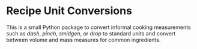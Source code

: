 # Recipe Unit Conversions

This is a small Python package to convert informal cooking measurements such as *dash*, *pinch*, *smidgen*, or *drop* to standard units and convert between volume and mass measures for common ingredients.